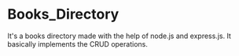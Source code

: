 # Books_Directory

It's a books directory made with the help of node.js and express.js. It basically implements the CRUD operations.

